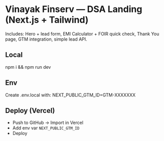 # Vinayak Finserv — DSA Landing (Next.js + Tailwind)
Includes: Hero + lead form, EMI Calculator + FOIR quick check, Thank You page, GTM integration, simple lead API.
## Local
npm i && npm run dev
## Env
Create .env.local with: NEXT_PUBLIC_GTM_ID=GTM-XXXXXXX
## Deploy (Vercel)
- Push to GitHub → Import in Vercel
- Add env var `NEXT_PUBLIC_GTM_ID`
- Deploy
